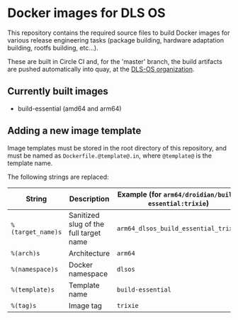 Docker images for DLS OS
==========================

This repository contains the required source files to build Docker images
for various release engineering tasks (package building, hardware adaptation building, rootfs building, etc...).

These are built in Circle CI and, for the 'master' branch, the build artifacts are pushed automatically
into quay, at the [DLS-OS organization](https://quay.io/repository/cypherlobo/build-essential).

Currently built images
----------------------

* build-essential (amd64 and arm64)

Adding a new image template
---------------------------

Image templates must be stored in the root directory of this repository, and must be named as `Dockerfile.@template@.in`,
where `@template@` is the template name.

The following strings are replaced:

| String            | Description                            | Example (for `arm64/droidian/build-essential:trixie`) |
|-------------------|----------------------------------------|-------------------------------------------------------------|
| `%(target_name)s` | Sanitized slug of the full target name | `arm64_dlsos_build_essential_trixie`                     |
| `%(arch)s`        | Architecture                           | `arm64`                                                     |
| `%(namespace)s`   | Docker namespace                       | `dlsos`                                                  |
| `%(template)s`    | Template name                          | `build-essential`                                           |
| `%(tag)s`         | Image tag                              | `trixie`                                                    |
